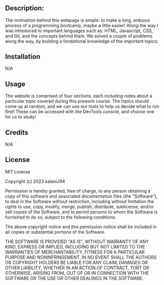  # <Prework Study Guide Webpage>

## Description: 
The motivation behind this webpage is simple: to make a long, arduous process of a programming bootcamp, maybe a little easier! Along the way I was introduced to important languages such as: HTML, Javascript, CSS, and Git, and the concepts behind them. We solved a couple of problems along the way, by building a fondational knowledge of the important topics. 

## Installation
N/A

## Usage

The website is comprised of four sections, each including notes about a particular topic covered during this prework course. The topics should come up at random, and we can use our tools to help us decide what to run first! These can be accessed with the DevTools console, and choose one for us to study!

## Credits
N/A

## License

MIT License

Copyright (c) 2023 kalaniJ94

Permission is hereby granted, free of charge, to any person obtaining a copy
of this software and associated documentation files (the "Software"), to deal
in the Software without restriction, including without limitation the rights
to use, copy, modify, merge, publish, distribute, sublicense, and/or sell
copies of the Software, and to permit persons to whom the Software is
furnished to do so, subject to the following conditions:

The above copyright notice and this permission notice shall be included in all
copies or substantial portions of the Software.

THE SOFTWARE IS PROVIDED "AS IS", WITHOUT WARRANTY OF ANY KIND, EXPRESS OR
IMPLIED, INCLUDING BUT NOT LIMITED TO THE WARRANTIES OF MERCHANTABILITY,
FITNESS FOR A PARTICULAR PURPOSE AND NONINFRINGEMENT. IN NO EVENT SHALL THE
AUTHORS OR COPYRIGHT HOLDERS BE LIABLE FOR ANY CLAIM, DAMAGES OR OTHER
LIABILITY, WHETHER IN AN ACTION OF CONTRACT, TORT OR OTHERWISE, ARISING FROM,
OUT OF OR IN CONNECTION WITH THE SOFTWARE OR THE USE OR OTHER DEALINGS IN THE
SOFTWARE.

